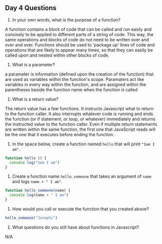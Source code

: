 ## Day 4 Questions

1. In your own words, what is the purpose of a function?

A function contains a block of code that can be called and run easily and concisely to be applied to different parts of a string of code. This way, the same operations and blocks of code do not need to be written over and over and over. Functions should be used to 'package up' lines of code and operations that are likely to appear many times, so that they can easily be called upon and nested within other blocks of code.

1. What is a parameter?

a parameter is information (defined upon the creation of the function) that are used as variables within the function's scope. Paramaters act like variables in every way within the function, and are assigned within the parentheses beside the function name when the function is called

1. What is a return value?

The return value has a few functions. It instructs Javascript what to return to the function caller. It also  interrupts whatever code is running and ends the function (or if statement, or loop, or whatever) immediately and returns the instructed value to the function caller. Even if multiple return statements are written within the same function, the first one that JavaScript reads will be the one that it executes before ending the function.

1. In the space below, create a function named `hello` that will print `"Sam I am"`.

```Javascript
function hello () {
  console.log("Sam I am")
}

```


1. Create a function name `hello_someone` that takes an argument of `name` and logs `name + " I am"`.

```Javascript
function hello_someone(name) {
  console.log(name + " I am")
}
```

1. How would you call or execute the function that you created above?

```Javascript
hello_someone("Josephi")
```

1. What questions do you still have about functions in Javascript?

N/A
